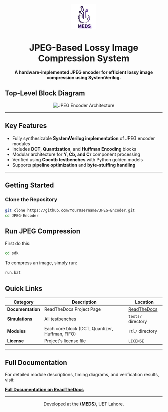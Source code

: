 <p align="center">
  <img src="docs/images_design_diagrams/meds.jpg" alt="MEDS UET Logo" width="80" height="80">
</p>

<h1 align="center">JPEG-Based Lossy Image Compression System</h1>

<p align="center">
  <b>A hardware-implemented JPEG encoder for efficient lossy image compression using SystemVerilog.</b>
</p>


## Top-Level Block Diagram

<p align="center">
  <img src="docs/images_design_diagrams/JPEG-Top-level-module.png" 
   alt="JPEG Encoder Architecture" width="600">
</p>

---

## Key Features

- Fully synthesizable **SystemVerilog implementation** of JPEG encoder modules 
- Includes **DCT**, **Quantization**, and **Huffman Encoding** blocks 
- Modular architecture for **Y, Cb, and Cr** component processing 
- Verified using **Cocotb testbenches** with Python golden models 
- Supports **pipeline optimization** and **byte-stuffing handling**

---

## Getting Started

### Clone the Repository

```bash
git clone https://github.com/YourUsername/JPEG-Encoder.git
cd JPEG-Encoder
```

##  Run JPEG Compression

First do this:
```bash
cd sdk
```
To compress an image, simply run:

```bash
run.bat
```

## Quick Links

| Category | Description | Location |
|----------|-------------|----------|
|  **Documentation** | ReadTheDocs Project Page | [ReadTheDocs](https://jpeg-encoder5.readthedocs.io/en/latest/) |
|  **Simulations** | All testbenches | `tests/` directory |
| **Modules** | Each core block (DCT, Quantizer, Huffman, FIFO) | `rtl/` directory |
| **License** | Project's license file | `LICENSE` |

---

## Full Documentation

For detailed module descriptions, timing diagrams, and verification results, visit:

**[Full Documentation on ReadTheDocs](https://jpeg-encoder5.readthedocs.io/en/latest/)**

---

<p align="center">
  Developed at the <b>(MEDS)</b>, UET Lahore.
</p>
